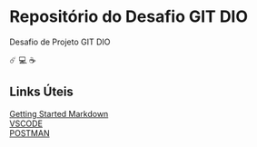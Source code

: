 # Repositório do Desafio GIT DIO
Desafio de Projeto GIT DIO

☄️
💻
☕


## Links Úteis
[Getting Started Markdown](https://www.markdownguide.org/getting-started/)
</br>
[VSCODE](https://code.visualstudio.com/)
</br>
[POSTMAN](https://www.postman.com/)

